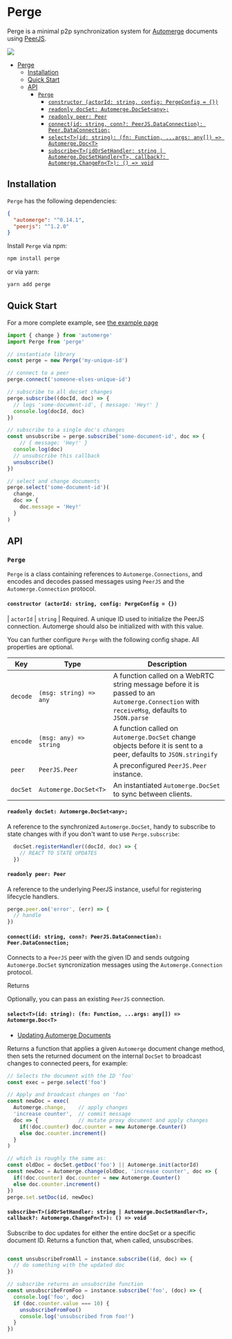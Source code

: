 # Perge

Perge is a minimal p2p synchronization system for [Automerge](https://github.com/automerge/automerge) documents using [PeerJS](https://github.com/peers/peerjs).

![](screenshot.gif)

- [Perge](#perge)
  - [Installation](#installation)
  - [Quick Start](#quick-start)
  - [API](#api)
    - [`Perge`](#perge-1)
      - [`constructor (actorId: string, config: PergeConfig = {})`](#constructor-actorid-string-config-pergeconfig--)
      - [`readonly docSet: Automerge.DocSet<any>;`](#readonly-docset-automergedocsetany)
      - [`readonly peer: Peer`](#readonly-peer-peer)
      - [`connect(id: string, conn?: PeerJS.DataConnection): Peer.DataConnection;`](#connectid-string-conn-peerjsdataconnection-peerdataconnection)
      - [`select<T>(id: string): (fn: Function, ...args: any[]) => Automerge.Doc<T>`](#selecttid-string-fn-function-args-any--automergedoct)
      - [`subscribe<T>(idOrSetHandler: string | Automerge.DocSetHandler<T>, callback?: Automerge.ChangeFn<T>): () => void`](#subscribetidorsethandler-string--automergedocsethandlert-callback-automergechangefnt---void)

## Installation

`Perge` has the following dependencies:
```json
{
  "automerge": "^0.14.1",
  "peerjs": "^1.2.0"
}
```

Install `Perge` via npm:
```sh
npm install perge
```
or via yarn:
```sh
yarn add perge
```

## Quick Start

For a more complete example, see [the example page](./example/index.html)

```js
import { change } from 'automerge'
import Perge from 'perge'

// instantiate library
const perge = new Perge('my-unique-id')

// connect to a peer
perge.connect('someone-elses-unique-id')

// subscribe to all docset changes
perge.subscribe((docId, doc) => {
  // logs 'some-document-id', { message: 'Hey!' }
  console.log(docId, doc)
})

// subscribe to a single doc's changes
const unsubscribe = perge.subscribe('some-document-id', doc => {
    // { message: 'Hey!' }
  console.log(doc)
  // unsubscribe this callback
  unsubscribe()
})

// select and change documents
perge.select('some-document-id')(
  change,
  doc => {
    doc.message = 'Hey!'
  }
)

```

## API

### `Perge`

`Perge` is a class containing references to `Automerge.Connections`, and encodes and decodes passed messages using `PeerJS` and the `Automerge.Connection` protocol.

#### `constructor (actorId: string, config: PergeConfig = {})`

| `actorId` | `string`               | Required. A unique ID used to initialize the PeerJS connection. Automerge should also be initialized with with this value.  

You can further configure `Perge` with the following config shape. All properties are optional.

| Key      | Type                   | Description                                                                                                                               |
| -------- | ---------------------- | ----------------------------------------------------------------------------------------------------------------------------------------- |
| `decode` | `(msg: string) => any` | A function called on a WebRTC string message before it is passed to an `Automerge.Connection` with `receiveMsg`, defaults to `JSON.parse` |
| `encode` | `(msg: any) => string` | A function called on `Automerge.DocSet` change objects before it is sent to a peer, defaults to `JSON.stringify`                          |
| `peer`   | `PeerJS.Peer`          | A preconfigured `PeerJS.Peer` instance.                                                                                                   |
| `docSet` | `Automerge.DocSet<T>`  | An instantiated `Automerge.DocSet` to sync between clients.                                                                               |


#### `readonly docSet: Automerge.DocSet<any>;`

A reference to the synchronized `Automerge.DocSet`, handy to subscribe to state changes with if you don't want to use `Perge.subscribe`:

```js
  docSet.registerHandler((docId, doc) => {
    // REACT TO STATE UPDATES
  })
```

#### `readonly peer: Peer`

A reference to the underlying PeerJS instance, useful for registering lifecycle handlers.

```js
perge.peer.on('error', (err) => {
  // handle
})
```

#### `connect(id: string, conn?: PeerJS.DataConnection): Peer.DataConnection;`

Connects to a `PeerJS` peer with the given ID and sends outgoing `Automerge.DocSet` syncronization messages using the `Automerge.Connection` protocol.

Returns 

Optionally, you can pass an existing `PeerJS` connection.

#### `select<T>(id: string): (fn: Function, ...args: any[]) => Automerge.Doc<T>`

- [Updating Automerge Documents](https://github.com/automerge/automerge#updating-a-document)

Returns a function that applies a given `Automerge` document change method, then sets the returned document on the internal `DocSet` to broadcast changes to connected peers, for example:

```js
// Selects the document with the ID 'foo'
const exec = perge.select('foo')

// Apply and broadcast changes on 'foo'
const newDoc = exec(
  Automerge.change,    // apply changes
  'increase counter',  // commit message
  doc => {             // mutate proxy document and apply changes
    if(!doc.counter) doc.counter = new Automerge.Counter()
    else doc.counter.increment()
  }
)

// which is roughly the same as:
const oldDoc = docSet.getDoc('foo') || Automerge.init(actorId)
const newDoc = Automerge.change(oldDoc, 'increase counter', doc => {
  if(!doc.counter) doc.counter = new Automerge.Counter()
  else doc.counter.increment()
})
perge.set.setDoc(id, newDoc)
```

#### `subscribe<T>(idOrSetHandler: string | Automerge.DocSetHandler<T>, callback?: Automerge.ChangeFn<T>): () => void`

Subscribe to doc updates for either the entire docSet or a specific document ID. Returns a function that, when called, unsubscribes.

```js

const unsubscribeFromAll = instance.subscribe((id, doc) => {
  // do something with the updated doc
})

// subscribe returns an unsubscribe function
const unsubscribeFromFoo = instance.subscribe('foo', (doc) => {
  console.log('foo', doc)
  if (doc.counter.value === 10) {
    unsubscribeFromFoo()
    console.log('unsubscribed from foo!')
  }
})
```